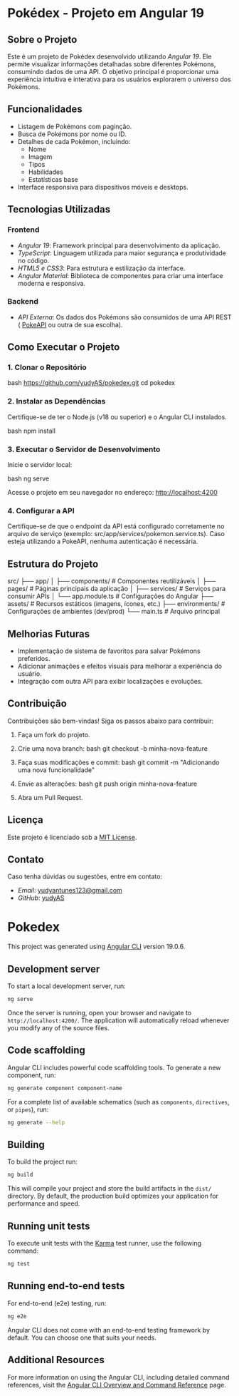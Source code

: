 # Pokédex - Projeto em Angular 19

## Sobre o Projeto
Este é um projeto de Pokédex desenvolvido utilizando *Angular 19*. Ele permite visualizar informações detalhadas sobre diferentes Pokémons, consumindo dados de uma API. O objetivo principal é proporcionar uma experiência intuitiva e interativa para os usuários explorarem o universo dos Pokémons.

## Funcionalidades
- Listagem de Pokémons com paginção.
- Busca de Pokémons por nome ou ID.
- Detalhes de cada Pokémon, incluindo:
  - Nome
  - Imagem
  - Tipos
  - Habilidades
  - Estatísticas base
- Interface responsiva para dispositivos móveis e desktops.

## Tecnologias Utilizadas

### Frontend
- *Angular 19*: Framework principal para desenvolvimento da aplicação.
- *TypeScript*: Linguagem utilizada para maior segurança e produtividade no código.
- *HTML5 e CSS3*: Para estrutura e estilização da interface.
- *Angular Material*: Biblioteca de componentes para criar uma interface moderna e responsiva.

### Backend
- *API Externa*: Os dados dos Pokémons são consumidos de uma API REST (
[PokeAPI](https://pokeapi.co/) ou outra de sua escolha).

## Como Executar o Projeto

### 1. Clonar o Repositório
bash
https://github.com/yudyAS/pokedex.git
cd pokedex


### 2. Instalar as Dependências
Certifique-se de ter o Node.js (v18 ou superior) e o Angular CLI instalados.

bash
npm install


### 3. Executar o Servidor de Desenvolvimento
Inicie o servidor local:

bash
ng serve


Acesse o projeto em seu navegador no endereço: [http://localhost:4200](http://localhost:4200)

### 4. Configurar a API
Certifique-se de que o endpoint da API está configurado corretamente no arquivo de serviço (exemplo: src/app/services/pokemon.service.ts). Caso esteja utilizando a PokeAPI, nenhuma autenticação é necessária.

## Estrutura do Projeto

src/
├── app/
│   ├── components/        # Componentes reutilizáveis
│   ├── pages/             # Páginas principais da aplicação
│   ├── services/          # Serviços para consumir APIs
│   └── app.module.ts      # Configurações do Angular
├── assets/                # Recursos estáticos (imagens, ícones, etc.)
├── environments/          # Configurações de ambientes (dev/prod)
└── main.ts                # Arquivo principal


## Melhorias Futuras
- Implementação de sistema de favoritos para salvar Pokémons preferidos.
- Adicionar animações e efeitos visuais para melhorar a experiência do usuário.
- Integração com outra API para exibir localizações e evoluções.

## Contribuição
Contribuições são bem-vindas! Siga os passos abaixo para contribuir:
1. Faça um fork do projeto.
2. Crie uma nova branch:
   bash
   git checkout -b minha-nova-feature
   
3. Faça suas modificações e commit:
   bash
   git commit -m "Adicionando uma nova funcionalidade"
   
4. Envie as alterações:
   bash
   git push origin minha-nova-feature
   
5. Abra um Pull Request.

## Licença
Este projeto é licenciado sob a [MIT License](LICENSE).

## Contato
Caso tenha dúvidas ou sugestões, entre em contato:
- *Email*: yudyantunes123@gmail.com
- *GitHub*: [yudyAS](https://github.com/yudyAS)

# Pokedex

This project was generated using [Angular CLI](https://github.com/angular/angular-cli) version 19.0.6.

## Development server

To start a local development server, run:

```bash
ng serve
```

Once the server is running, open your browser and navigate to `http://localhost:4200/`. The application will automatically reload whenever you modify any of the source files.

## Code scaffolding

Angular CLI includes powerful code scaffolding tools. To generate a new component, run:

```bash
ng generate component component-name
```

For a complete list of available schematics (such as `components`, `directives`, or `pipes`), run:

```bash
ng generate --help
```

## Building

To build the project run:

```bash
ng build
```

This will compile your project and store the build artifacts in the `dist/` directory. By default, the production build optimizes your application for performance and speed.

## Running unit tests

To execute unit tests with the [Karma](https://karma-runner.github.io) test runner, use the following command:

```bash
ng test
```

## Running end-to-end tests

For end-to-end (e2e) testing, run:

```bash
ng e2e
```

Angular CLI does not come with an end-to-end testing framework by default. You can choose one that suits your needs.

## Additional Resources

For more information on using the Angular CLI, including detailed command references, visit the [Angular CLI Overview and Command Reference](https://angular.dev/tools/cli) page.
